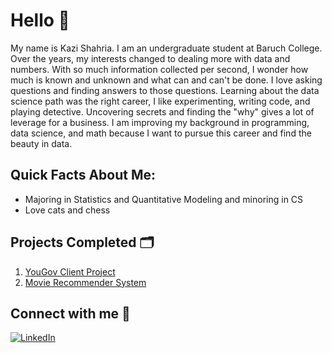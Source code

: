 # Hello 👋

My name is Kazi Shahria. I am an undergraduate student at Baruch College. Over the years, my interests changed to dealing more with data and numbers. With so much information collected per second, I wonder how much is known and unknown and what can and can't be done. I love asking questions and finding answers to those questions. Learning about the data science path was the right career, I like experimenting, writing code, and playing detective. Uncovering secrets and finding the "why" gives a lot of leverage for a business. I am improving my background in programming, data science, and math because I want to pursue this career and find the beauty in data.

## Quick Facts About Me:
- Majoring in Statistics and Quantitative Modeling and minoring in CS
- Love cats and chess

## Projects Completed 🗂️
1. [YouGov Client Project](https://github.com/kaziis/yougov-client-project/blob/main/deck/Activation%20Deck.pdf)
2. [Movie Recommender System](https://github.com/kaziis/netflix-movie-recommender-system/blob/main/notebook/V1_MRS.ipynb)

## Connect with me 🔗
[![LinkedIn](https://img.shields.io/badge/LinkedIn-0A66C2?style=for-the-badge&logo=linkedin&logoColor=white)](https://www.linkedin.com/in/kazishahria/)
